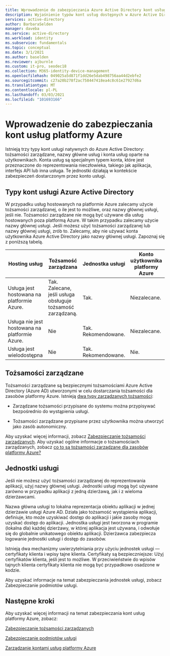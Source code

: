 ```yaml
---
title: Wprowadzenie do zabezpieczania Azure Active Directory kont usług
description: Wyjaśnienie typów kont usług dostępnych w Azure Active Directory.
services: active-directory
author: BarbaraSelden
manager: daveba
ms.service: active-directory
ms.workload: identity
ms.subservice: fundamentals
ms.topic: conceptual
ms.date: 3/1/2021
ms.author: baselden
ms.reviewer: ajburnle
ms.custom: it-pro, seodec18
ms.collection: M365-identity-device-management
ms.openlocfilehash: 049025a5d871f1dd26e5dab498756aa44d2ebfe2
ms.sourcegitcommit: c27a20b278f2ac758447418ea4c8c61e27927d6a
ms.translationtype: MT
ms.contentlocale: pl-PL
ms.lasthandoff: 03/03/2021
ms.locfileid: "101693166"
---
```

# <a name="introduction-to-securing-azure-service-accounts"></a>Wprowadzenie do zabezpieczania kont usług platformy Azure

Istnieją trzy typy kont usługi natywnych do Azure Active Directory: tożsamości zarządzane, nazwy główne usług i konta usług oparte na użytkownikach. Konta usług są specjalnym typem konta, które jest przeznaczone do reprezentowania nieczłowieka, takiego jak aplikacja, interfejs API lub inna usługa. Te jednostki działają w kontekście zabezpieczeń dostarczonym przez konto usługi. 

## <a name="types-of-azure-active-directory-service-accounts"></a>Typy kont usługi Azure Active Directory

W przypadku usług hostowanych na platformie Azure zalecamy użycie tożsamości zarządzanej, o ile jest to możliwe, oraz nazwy głównej usługi, jeśli nie. Tożsamości zarządzane nie mogą być używane dla usług hostowanych poza platformą Azure. W takim przypadku zalecamy użycie nazwy głównej usługi. Jeśli możesz użyć tożsamości zarządzanej lub nazwy głównej usługi, zrób to. Zalecamy, aby nie używać konta użytkownika Azure Active Directory jako nazwy głównej usługi. Zapoznaj się z poniższą tabelą.
 

| Hosting usług| Tożsamość zarządzana| Jednostka usługi| Konto użytkownika platformy Azure |
| - | - | - | - |
|Usługa jest hostowana na platformie Azure.| Tak. <br>Zalecane, jeśli usługa <br>obsługuje tożsamość zarządzaną.| Tak.| Niezalecane. |
| Usługa nie jest hostowana na platformie Azure.| Nie| Tak. Rekomendowane.| Niezalecane. |
| Usługa jest wielodostępna| Nie| Tak. Rekomendowane.| Nie. |


## <a name="managed-identities"></a>Tożsamości zarządzane

Tożsamości zarządzane są bezpiecznymi tożsamościami Azure Active Directory (Azure AD) utworzonymi w celu dostarczania tożsamości dla zasobów platformy Azure. Istnieją [dwa typy zarządzanych tożsamości](https://docs.microsoft.com/azure/active-directory/managed-identities-azure-resources/overview#managed-identity-types): 
 
* Zarządzane tożsamości przypisane do systemu można przypisywać bezpośrednio do wystąpienia usługi. 

* Tożsamości zarządzane przypisane przez użytkownika można utworzyć jako zasób autonomiczny. 

Aby uzyskać więcej informacji, zobacz [Zabezpieczanie tożsamości zarządzanych](service-accounts-managed-identities.md). Aby uzyskać ogólne informacje o tożsamościach zarządzanych, zobacz [co to są tożsamości zarządzane dla zasobów platformy Azure?](https://docs.microsoft.com/azure/active-directory/managed-identities-azure-resources/overview)

## <a name="service-principals"></a>Jednostki usługi

Jeśli nie możesz użyć tożsamości zarządzanej do reprezentowania aplikacji, użyj nazwy głównej usługi. Jednostki usługi mogą być używane zarówno w przypadku aplikacji z jedną dzierżawą, jak i z wieloma dzierżawcami. 

Nazwa główna usługi to lokalna reprezentacja obiektu aplikacji w jednej dzierżawie usługi Azure AD. Działa jako tożsamość wystąpienia aplikacji, definiuje, kto może uzyskiwać dostęp do aplikacji i jakie zasoby mogą uzyskać dostęp do aplikacji. Jednostka usługi jest tworzona w programie (lokalna dla) każdej dzierżawy, w której aplikacja jest używana, i odwołuje się do globalnie unikatowego obiektu aplikacji. Dzierżawca zabezpiecza logowanie jednostki usługi i dostęp do zasobów.

Istnieją dwa mechanizmy uwierzytelniania przy użyciu jednostek usługi — certyfikaty klienta i wpisy tajne klienta. Certyfikaty są bezpieczniejsze: Użyj certyfikatów klienta, jeśli jest to możliwe. W przeciwieństwie do wpisów tajnych klienta certyfikaty klienta nie mogą być przypadkowo osadzone w kodzie.

Aby uzyskać informacje na temat zabezpieczania jednostek usługi, zobacz Zabezpieczanie podmiotów usługi.

 
## <a name="next-steps"></a>Następne kroki


Aby uzyskać więcej informacji na temat zabezpieczania kont usług platformy Azure, zobacz:

[Zabezpieczanie tożsamości zarządzanych](service-accounts-managed-identities.md)

[Zabezpieczanie podmiotów usługi](service-accounts-principal.md)

[Zarządzanie kontami usług platformy Azure](service-accounts-governing-azure.md)



